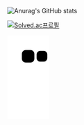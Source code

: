 
<!--
**suyong5713/suyong5713** is a ✨ _special_ ✨ repository because its `README.md` (this file) appears on your GitHub profile.

Here are some ideas to get you started:
# HI
- 🔭 I’m currently working on ...
- 🌱 I’m currently learning ...
- 👯 I’m looking to collaborate on ...
- 🤔 I’m looking for help with ...
- 💬 Ask me about ...
- 📫 How to reach me: ...
- 😄 Pronouns: ...
- ⚡ Fun fact: ...
-->
![Anurag's GitHub stats](https://github-readme-stats.vercel.app/api?username=suyong5713&show_icons=true&theme=radical)

[![Solved.ac프로필](http://mazassumnida.wtf/api/v2/generate_badge?boj=sy5713)](https://solved.ac/sy5713)

![snake gif](https://github.com/suyong5713/suyong5713/blob/output/github-contribution-grid-snake.svg)

